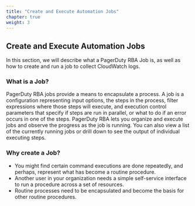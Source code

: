 ```yaml
---
title: "Create and Execute Automation Jobs"
chapter: true
weight: 3
---
```


## Create and Execute Automation Jobs

In this section, we will describe what a PagerDuty RBA Job is, as well as how to create and run a job to collect CloudWatch logs.

### What is a Job?

PagerDuty RBA jobs provide a means to encapsulate a process. A job is a configuration representing input options, the steps in the process, filter expressions where those steps will execute, and execution control parameters that specify if steps are run in parallel, or what to do if an error occurs in one of the steps. PagerDuty RBA lets you organize and execute jobs and observe the progress as the job is running. You can also view a list of the currently running jobs or drill down to see the output of individual executing steps.

### Why create a Job?

- You might find certain command executions are done repeatedly, and perhaps, represent what has become a routine procedure.
- Another user in your organization needs a simple self-service interface to run a procedure across a set of resources.
- Routine processes need to be encapsulated and become the basis for other routine procedures.
